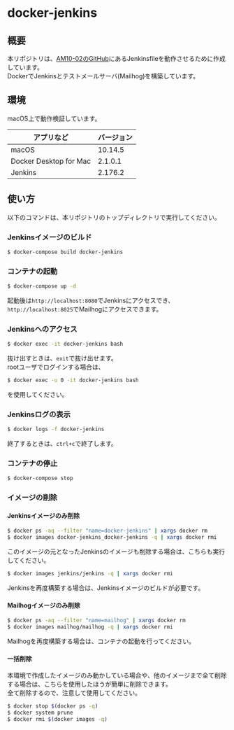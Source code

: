 # docker-jenkins

## 概要
本リポジトリは、[AM10-02のGitHub](https://github.com/AM10-02)にあるJenkinsfileを動作させるために作成しています。  
DockerでJenkinsとテストメールサーバ(Mailhog)を構築しています。

## 環境
macOS上で動作検証しています。  

|アプリなど|バージョン|
|---|---|
|macOS|10.14.5|
|Docker Desktop for Mac|2.1.0.1|
|Jenkins|2.176.2|

## 使い方
以下のコマンドは、本リポジトリのトップディレクトリで実行してください。

### Jenkinsイメージのビルド
```bash
$ docker-compose build docker-jenkins
```

### コンテナの起動
```bash
$ docker-compose up -d
```

起動後は`http://localhost:8080`でJenkinsにアクセスでき、`http://localhost:8025`でMailhogにアクセスできます。

### Jenkinsへのアクセス
```bash
$ docker exec -it docker-jenkins bash
```
抜け出すときは、`exit`で抜け出せます。  
rootユーザでログインする場合は、
```bash
$ docker exec -u 0 -it docker-jenkins bash
```
を使用してください。

### Jenkinsログの表示
```bash
$ docker logs -f docker-jenkins
```
終了するときは、`ctrl+c`で終了します。

### コンテナの停止
```bash
$ docker-compose stop
```

### イメージの削除
#### Jenkinsイメージのみ削除
```bash
$ docker ps -aq --filter "name=docker-jenkins" | xargs docker rm
$ docker images docker-jenkins_docker-jenkins -q | xargs docker rmi
```

このイメージの元となったJenkinsのイメージも削除する場合は、こちらも実行してください。

```bash
$ docker images jenkins/jenkins -q | xargs docker rmi
```

Jenkinsを再度構築する場合は、Jenkinsイメージのビルドが必要です。

#### Mailhogイメージのみ削除
```bash
$ docker ps -aq --filter "name=mailhog" | xargs docker rm
$ docker images mailhog/mailhog -q | xargs docker rmi
```

Mailhogを再度構築する場合は、コンテナの起動を行ってください。

#### 一括削除
本環境で作成したイメージのみ動かしている場合や、他のイメージまで全て削除する場合は、こちらを使用したほうが簡単に削除できます。  
全て削除するので、注意して使用してください。

```bash
$ docker stop $(docker ps -q)
$ docker system prune
$ docker rmi $(docker images -q)
```
